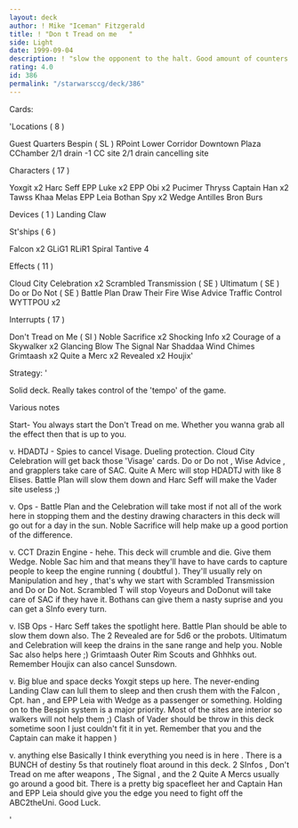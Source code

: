 ```yaml
---
layout: deck
author: ! Mike "Iceman" Fitzgerald
title: ! "Don t Tread on me   "
side: Light
date: 1999-09-04
description: ! "slow the opponent to the halt. Good amount of counters and can shut most if not all decks down."
rating: 4.0
id: 386
permalink: "/starwarsccg/deck/386"
---
```

Cards: 

'Locations  ( 8 )

Guest Quarters
Bespin ( SL )
RPoint
Lower Corridor
Downtown Plaza
CChamber
2/1 drain -1 CC site
2/1 drain cancelling site

Characters  ( 17 )

Yoxgit x2
Harc Seff
EPP Luke x2
EPP Obi x2
Pucimer Thryss
Captain Han x2
Tawss Khaa
Melas
EPP Leia
Bothan Spy x2
Wedge Antilles
Bron Burs

Devices  ( 1 )
Landing Claw

St'ships  ( 6 )

Falcon x2
GLiG1
RLiR1
Spiral
Tantive 4

Effects  ( 11 )

Cloud City Celebration x2
Scrambled Transmission ( SE )
Ultimatum ( SE )
Do or Do Not ( SE )
Battle Plan
Draw Their Fire
Wise Advice
Traffic Control
WYTTPOU x2

Interrupts  ( 17 )

Don't Tread on Me ( SI )
Noble Sacrifice x2
Shocking Info x2
Courage of a Skywalker x2
Glancing Blow
The Signal
Nar Shaddaa Wind Chimes
Grimtaash x2
Quite a Merc x2
Revealed x2
Houjix'

Strategy: '

Solid deck. Really takes control of the 'tempo' of the game.

Various notes 

Start- You always start the Don't Tread on me. Whether you wanna grab all the effect then that is up to you.

v. HDADTJ - Spies to cancel Visage. Dueling protection. Cloud City Celebration will get back those 'Visage' cards. Do or Do not , Wise Advice ,
and grapplers take care of SAC. Quite A Merc will stop HDADTJ with like 8 Elises. Battle Plan will slow them down and Harc Seff will make the Vader site useless ;)

v. Ops - Battle Plan and the Celebration will take most if not all of the work here in stopping them and the destiny drawing characters in this deck will go out for a day in the sun. Noble Sacrifice will help make up a good portion of the difference.

v. CCT Drazin Engine - hehe. This deck will crumble and die. Give them Wedge. Noble Sac him and that means they'll have to have cards to capture people to keep the engine running ( doubtful ). They'll usually rely on Manipulation and hey , that's why we start with Scrambled Transmission and Do or Do Not. Scrambled T will stop Voyeurs and DoDonut will take care of SAC if they have it. Bothans can give them a nasty suprise and you can get a SInfo every turn.

v. ISB Ops - Harc Seff takes the spotlight here. Battle Plan should be able to slow them down also. The 2 Revealed are for 5d6 or the probots. Ultimatum and Celebration will keep the drains in the sane range and help you. Noble Sac also helps here ;) Grimtaash Outer Rim Scouts and Ghhhks out.
Remember  Houjix can also cancel Sunsdown.

v. Big blue and space decks  Yoxgit steps up here. The never-ending Landing Claw can lull them to sleep and then crush them with the Falcon , Cpt. han , and EPP Leia with Wedge as a passenger or something. Holding on to the Bespin system is a major priority. Most of the sites are interior so walkers will not help them ;) Clash of Vader should be throw in this deck sometime soon I just couldn't fit it in yet. Remember that you and the Captain can make it happen  )

v. anything else Basically I think everything you need is in here . There is a BUNCH of destiny 5s that routinely float around in this deck. 2 SInfos , Don't Tread on me after weapons , The Signal , and the 2 Quite A Mercs usually go around a good bit. There is a pretty big spacefleet her and Captain Han and EPP Leia should give you the edge you need to fight off the ABC2theUni. Good Luck.



'
